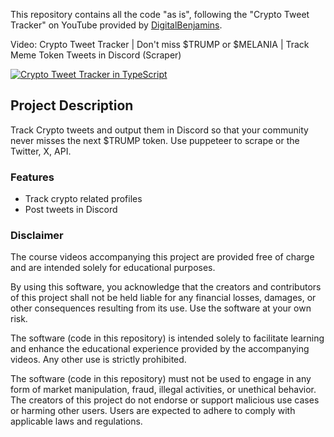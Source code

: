 This repository contains all the code "as is", following the "Crypto Tweet Tracker" on YouTube provided by [DigitalBenjamins](https://x.com/digbenjamins).

Video: Crypto Tweet Tracker | Don't miss $TRUMP or $MELANIA | Track Meme Token Tweets in Discord (Scraper)

[![Crypto Tweet Tracker in TypeScript](https://img.youtube.com/vi/HHNre9cXv1Y/0.jpg)](https://www.youtube.com/watch?v=HHNre9cXv1Y)

## Project Description

Track Crypto tweets and output them in Discord so that your community never misses the next $TRUMP token. Use puppeteer to scrape or the Twitter, X, API.

### Features

- Track crypto related profiles
- Post tweets in Discord

### Disclaimer

The course videos accompanying this project are provided free of charge and are intended solely for educational purposes.

By using this software, you acknowledge that the creators and contributors of this project shall not be held liable for any financial losses, damages, or other consequences resulting from its use. Use the software at your own risk.

The software (code in this repository) is intended solely to facilitate learning and enhance the educational experience provided by the accompanying videos. Any other use is strictly prohibited.

The software (code in this repository) must not be used to engage in any form of market manipulation, fraud, illegal activities, or unethical behavior. The creators of this project do not endorse or support malicious use cases or harming other users. Users are expected to adhere to comply with applicable laws and regulations.

